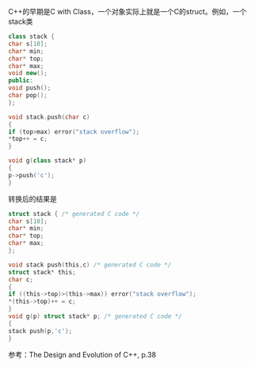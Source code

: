 C++的早期是C with Class，一个对象实际上就是一个C的struct。例如，一个stack类

```C++
class stack {
char s[10];
char* min;
char* top;
char* max;
void new();
public:
void push();
char pop();
};

void stack.push(char c)
{
if (top>max) error("stack overflow");
*top++ = c;
}

void g(class stack* p)
{
p->push('c');
}
```

转换后的结果是

```C
struct stack { /* generated C code */
char s[10];
char* min;
char* top;
char* max;
};

void stack push(this,c) /* generated C code */
struct stack* this;
char c;
{
if ((this->top)>(this->max)) error("stack overflow");
*(this->top)++ = c;
}
void g(p) struct stack* p; /* generated C code */
{
stack push(p,'c');
}
```

参考：The Design and Evolution of C++, p.38
